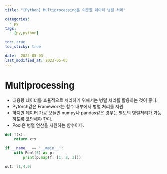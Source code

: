```yaml
---
title: "[Python] Multiprocessing을 이용한 데이터 병렬 처리"

categories:
  - py
tags:
  - [py,python]

toc: true
toc_sticky: true

date:  2023-05-03
last_modified_at: 2023-05-03
---
```


# Multiprocessing

- 대용량 데이터를 효율적으로 처리하기 위해서는 병렬 처리를 활용하는 것이 좋다.
- Pytorch같은 Framework는 함수 내부에서 병렬 처리를 지원
- 하지만 데이터 가공 모듈인 numpy나 pandas같은 경우는 별도의 병렬처리가 가능하도록 코딩해야 한다.
- Pool은 병렬 연산을 지원하는 함수이다.
```python
def f(x):
    return x*x

if __name__ == '__main__':
    with Pool(5) as p:
        print(p.map(f, [1, 2, 3]))
```     

```python
out: [1,4,9]
```    
